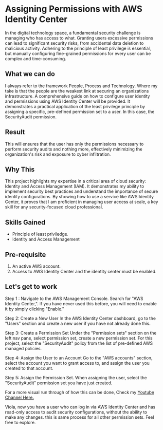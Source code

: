 # Assigning Permissions with AWS Identity Center

In the digital technology space, a fundamental security challenge is managing who has access to what. Granting users excessive permissions can lead to significant security risks, from accidental data deletion to malicious activity. Adhering to the principle of least privilege is essential, but manually configuring fine-grained permissions for every user can be complex and time-consuming. 

## What we can do
I always refer to the framework People, Process and Technology. Where my take is that the people are the weakest link at securing an organizations infrastructure. A comprehensive guide on how to configure user identity and permissions using AWS Identity Center will be provided. It demonstrates a practical application of the least privilege principle by assigning a specific, pre-defined permission set to a user. In this case, the SecurityAudit permission. 

## Result
This will ensures that the user has only the permissions necessary to perform security audits and nothing more, effectively minimizing the organization's risk and exposure to cyber infiltration.

## Why This
This project highlights my expertise in a critical area of cloud security: Identity and Access Management (IAM). It demonstrates my ability to implement security best practices and understand the importance of secure identity configurations. By showing how to use a service like AWS Identity Center, it proves that I am proficient in managing user access at scale, a key skill for any security-focused cloud professional.

## Skills Gained
* Principle of least priviledge.
* Identity and Access Management

## Pre-requisite
1. An active AWS account.
2. Access to AWS Identity Center and the identity center must be enabled.

## Let's get to work

Step 1 : Navigate to the AWS Management Console.
Search for "AWS Identity Center,". If you have never used this before, you will need to enable it by simply clicking "Enable."

Step 2: Create a New User
In the AWS Identity Center dashboard, go to the "Users" section and create a new user if you have not already done this.

Step 3: Create a Permission Set
Under the "Permission sets" section on the left nav pane, select permission set, create a new permission set. For this project, select the "SecurityAudit" policy from the list of pre-defined AWS managed policies.

Step 4: Assign the User to an Account
Go to the "AWS accounts" section, select the account you want to grant access to, and assign the user you created to that account.

Step 5: Assign the Permission Set. 
When assigning the user, select the "SecurityAudit" permission set you have just created.

For a more visual run through of how this can be done, Check my [Youtube Channel Here.](#)

Viola, now you have a user who can log in via AWS Identity Center and has read-only access to audit security configurations, without the ability to make any changes. this is same process for all other permission sets. Feel free to explore.
